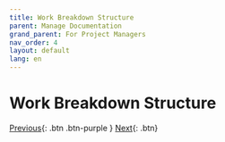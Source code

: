 ```yaml
---
title: Work Breakdown Structure
parent: Manage Documentation
grand_parent: For Project Managers
nav_order: 4
layout: default
lang: en
---
```


#  Work Breakdown Structure

[Previous]({{site.url}}/get-started/github-account.html){: .btn .btn-purple }
[Next]({{site.url}}/get-started/clone-repo.html){: .btn}